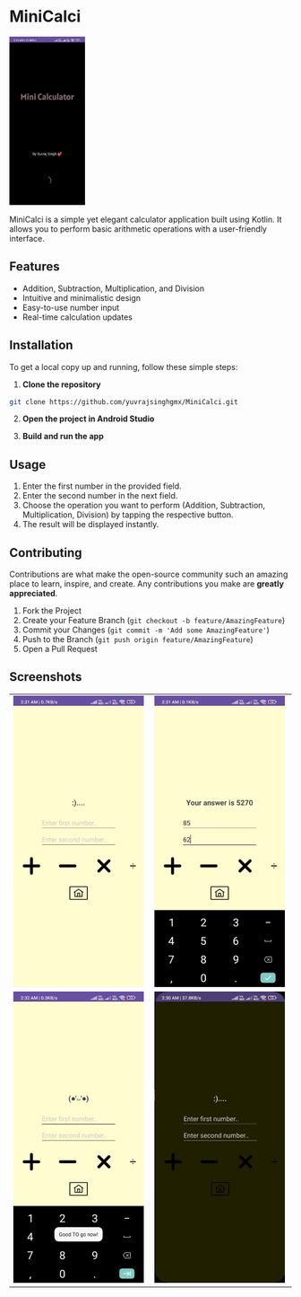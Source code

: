 # MiniCalci

<img src="Screenshots/splash.jpg" alt="Home Screen" height="300"/>

MiniCalci is a simple yet elegant calculator application built using Kotlin. It allows you to perform basic arithmetic operations with a user-friendly interface.

## Features

- Addition, Subtraction, Multiplication, and Division
- Intuitive and minimalistic design
- Easy-to-use number input
- Real-time calculation updates

## Installation

To get a local copy up and running, follow these simple steps:

1. **Clone the repository**

```sh
git clone https://github.com/yuvrajsinghgmx/MiniCalci.git
```

2. **Open the project in Android Studio**

3. **Build and run the app**

## Usage

1. Enter the first number in the provided field.
2. Enter the second number in the next field.
3. Choose the operation you want to perform (Addition, Subtraction, Multiplication, Division) by tapping the respective button.
4. The result will be displayed instantly.

## Contributing

Contributions are what make the open-source community such an amazing place to learn, inspire, and create. Any contributions you make are **greatly appreciated**.

1. Fork the Project
2. Create your Feature Branch (`git checkout -b feature/AmazingFeature`)
3. Commit your Changes (`git commit -m 'Add some AmazingFeature'`)
4. Push to the Branch (`git push origin feature/AmazingFeature`)
5. Open a Pull Request

## Screenshots

<table>
  <tr>
    <td><img src="Screenshots/screen1.jpg" alt="Screen 1" width="98%"/></td>
    <td><img src="Screenshots/screen2.jpg" alt="Screen 2" width="98%"/></td>
  </tr>
  <tr>
    <td><img src="Screenshots/screen3.jpg" alt="Screen 3" width="98%"/></td>
    <td><img src="Screenshots/dark_screen1.jpg" alt="Dark Screen 1" width="98%"/></td>
  </tr>
</table>
